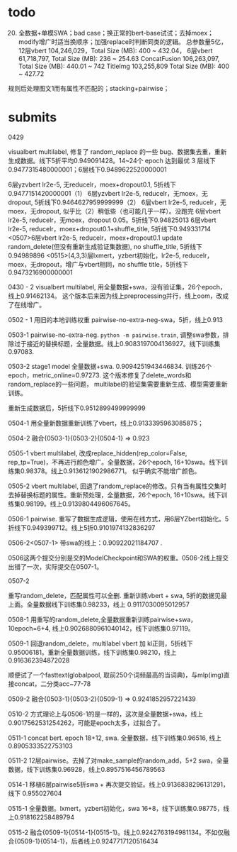 # todo


20. 全数据+单模SWA；bad case；换正常的bert-base试试；去掉moex；modify增广时适当换顺序；加强replace时判断同类的逻辑。
总参数量5亿，
12层vbert 104,246,029，Total Size (MB): 400 ~ 432.04，
6层vbert 61,718,797, Total Size (MB): 236 ~ 254.63
ConcatFusion 106,263,097, Total Size (MB): 440.01 ~ 742
TitleImg 103,255,809  Total Size (MB): 400 ~ 427.72

规则后处理图文1而有属性不匹配的；stacking+pairwise；


# submits

0429

visualbert multilabel, 修复了 random_replace 的一些 bug、数据集去重，重新生成数据。线下5折平均0.949091428。14~24个 epoch 达到最优
3 层线下0.9477315480000001；6层线下0.9489622520000001

6层yzvbert lr2e-5, 无reducelr，moex+dropout0.1, 5折线下0.9477151420000001（1）
6层yzvbert lr2e-5, reducelr，无moex，无dropout, 5折线下0.9464627959999999（2）
6层vbert lr2e-5, reducelr，无moex，无dropout, 似乎比（2）稍低些（也可能几乎一样）。没跑完
6层vbert lr2e-5, reducelr，无moex，dropout 0.05。5折线下0.94825013
6层vbert lr2e-5, reducelr，moex+dropout0.1+shuffle_title, 5折线下0.949331714
<0507>6层vbert lr2e-5, reducelr，moex+dropout0.1 update random_delete(但没有重新生成验证集数据), no shuffle_title, 5折线下0.94989896
<0515>(4,3,3)层lxmert，yzbert初始化，lr2e-5, reducelr，moex，无dropout，增广与vbert相同，no shuffle title，5折线下 0.9473216900000001


0430 - 2
visualbert multilabel, 用全量数据+swa，没有验证集，26个epoch，线上0.91462134。
这个版本后来因为线上preprocessing并行，线上oom，改成了在线增广。

0502 - 1
用旧的本地训练权重 pairwise-no-extra-neg-swa，5折，线上0.913

0503-1
pairwise-no-extra-neg. `python -m pairwise.train`, 调整swa参数，排除过于接近的替换标题，全量数据。线上0.9083197004136927。线下训练集0.97083.

0503-2
stage1 model 全量数据+swa. 0.9094251943446834. 训练26个epoch，metric_online=0.97273. 这个版本修复了delete_words和random_replace的一些问题，
multilabel的验证集需要重新生成、模型需要重新训练。

重新生成数据后，5折线下0.9512899499999999

0504-1
用全量新数据重新训练了vbert，线上0.9133395963085875；

0504-2
融合{0503-1}{0503-2}{0504-1} => 0.923

0505-1
vbert multilabel, 改成replace_hidden(rep_color=False, rep_tp=True)，不再进行颜色增广。全量数据，26个epoch, 16+10swa。线下训练集0.98378。线上0.9136121902986771。
似乎确实不能增广颜色。

0505-2
vbert multilabel, 回退了random_replace的修改。只有当有属性交集时去掉替换标题的属性。重新预处理，全量数据，26个epoch, 16+10swa。线下训练集0.98199。线上0.9139804496067645。


0506-1
pairwise. 重写了数据生成逻辑，使用在线方式，用6层YZbert初始化。5折线下0.949399712。线上5折0.9101974132836297

0506-2<0507-1>
带swa的线上：0.90922021184707 .

0506这两个提交分别是交的ModelCheckpoint和SWA的权重。0506-2线上提交出错了一次，实际提交在0507-1。

0507-2

重写random_delete，匹配属性可以全删. 重新训练vbert + swa, 5折的数据见最上面。全量数据线下训练集0.98233，线上 0.9117030095012957

0508-1
用重写的random_delete,全量数据重新训练pairwise+swa，10epoch=6+4, 线上0.9026880961040142，线下训练集0.97119。

0509-1
回退random_delete，multilabel vbert 加 kl正则，5折线下0.95006181。重新全量数据训练，线下训练集0.98210，线上0.916362394872028

顺便试了一个fasttext(globalpool, 取前250个词频最高的当词典)，与mlp(img)直接concat，二分类acc~77-78

0509-2
融合{0503-1}{0503-2}{0509-1} => 0.9241852957221439

0510-2
方式理论上与0506-1的是一样的，这次是全量数据+swa，线上0.9017562531254262，可能是epoch太多，过拟合了。

0511-1
concat bert. epoch 18+12, swa. 全量数据，线下训练集0.96516, 线上0.8905333522753103 

0511-2
12层pairwise。去掉了对make_sample的random_add，5+2 swa，全量数据，线下训练集0.96928，线上0.8957516456789563 


0514-1
移植6层pairwise5折swa + 再次提交验证。线上0.9136838296131291，线下 0.955027604


0515-1
全量数据。lxmert，yzbert初始化，swa 16+8，线下训练集0.98775，线上0.918162258489794

0515-2
融合{0509-1}{0514-1}{0515-1}。线上0.9242763194981134。不如仅融合{0509-1}{0514-1}，后者线上0.9247717120516434 